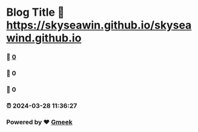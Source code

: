 # Blog Title :link: https://skyseawin.github.io/skyseawind.github.io 
### :page_facing_up: [0](https://skyseawin.github.io/skyseawind.github.io/tag.html) 
### :speech_balloon: 0 
### :hibiscus: 0 
### :alarm_clock: 2024-03-28 11:36:27 
### Powered by :heart: [Gmeek](https://github.com/Meekdai/Gmeek)
